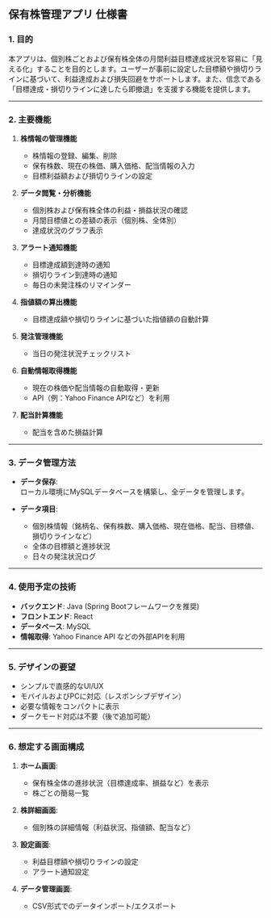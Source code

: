 ## **保有株管理アプリ 仕様書**

### **1. 目的**
本アプリは、個別株ごとおよび保有株全体の月間利益目標達成状況を容易に「見える化」することを目的とします。ユーザーが事前に設定した目標額や損切りラインに基づいて、利益達成および損失回避をサポートします。また、信念である「目標達成・損切りラインに達したら即撤退」を支援する機能を提供します。

---

### **2. 主要機能**

1. **株情報の管理機能**  
   - 株情報の登録、編集、削除
   - 保有株数、現在の株価、購入価格、配当情報の入力
   - 目標利益額および損切りラインの設定

2. **データ閲覧・分析機能**  
   - 個別株および保有株全体の利益・損益状況の確認
   - 月間目標値との差額の表示（個別株、全体別）
   - 達成状況のグラフ表示

3. **アラート通知機能**  
   - 目標達成額到達時の通知
   - 損切りライン到達時の通知
   - 毎日の未発注株のリマインダー

4. **指値額の算出機能**  
   - 目標達成額や損切りラインに基づいた指値額の自動計算

5. **発注管理機能**  
   - 当日の発注状況チェックリスト

6. **自動情報取得機能**  
   - 現在の株価や配当情報の自動取得・更新
   - API（例：Yahoo Finance APIなど）を利用

7. **配当計算機能**  
   - 配当を含めた損益計算

---

### **3. データ管理方法**

- **データ保存**:  
  ローカル環境にMySQLデータベースを構築し、全データを管理します。
  
- **データ項目**:  
  - 個別株情報（銘柄名、保有株数、購入価格、現在価格、配当、目標値、損切りラインなど）
  - 全体の目標額と進捗状況
  - 日々の発注状況ログ

---

### **4. 使用予定の技術**

- **バックエンド**: Java (Spring Bootフレームワークを推奨)  
- **フロントエンド**: React  
- **データベース**: MySQL  
- **情報取得**: Yahoo Finance API などの外部APIを利用

---

### **5. デザインの要望**

- シンプルで直感的なUI/UX
- モバイルおよびPCに対応（レスポンシブデザイン）
- 必要な情報をコンパクトに表示
- ダークモード対応は不要（後で追加可能）

---

### **6. 想定する画面構成**

1. **ホーム画面**:  
   - 保有株全体の進捗状況（目標達成率、損益など）を表示
   - 株ごとの簡易一覧

2. **株詳細画面**:  
   - 個別株の詳細情報（利益状況、指値額、配当など）

3. **設定画面**:  
   - 利益目標額や損切りラインの設定  
   - アラート通知設定

4. **データ管理画面**:  
   - CSV形式でのデータインポート/エクスポート
